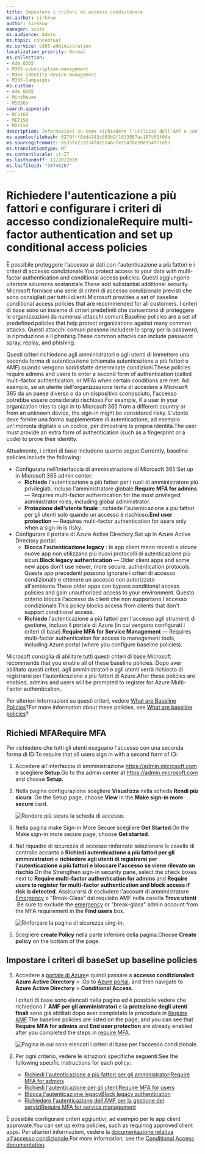 ```yaml
---
title: Impostare i criteri di accesso condizionale
ms.author: sirkkuw
author: Sirkkuw
manager: scotv
ms.audience: Admin
ms.topic: conceptual
ms.service: o365-administration
localization_priority: Normal
ms.collection:
- Adm_O365
- M365-subscription-management
- M365-identity-device-management
- M365-Campaigns
ms.custom:
- Adm_O365
- MiniMaven
- MSB365
search.appverid:
- BCS160
- MET150
- MOE150
description: Informazioni su come richiedere l'utilizzo dell'AMF e configurare i criteri di accesso condizionale per Microsoft 365 business.
ms.openlocfilehash: 0279fff8dd4143c883b2f1633907ac197c65f04a
ms.sourcegitcommit: b535fe233234fd25146cfe15478e20d954f71e03
ms.translationtype: MT
ms.contentlocale: it-IT
ms.lasthandoff: 11/20/2019
ms.locfileid: "38748287"
---
```

# <a name="require-multi-factor-authentication-and-set-up-conditional-access-policies"></a><span data-ttu-id="9cdd6-103">Richiedere l'autenticazione a più fattori e configurare i criteri di accesso condizionale</span><span class="sxs-lookup"><span data-stu-id="9cdd6-103">Require multi-factor authentication and set up conditional access policies</span></span>

<span data-ttu-id="9cdd6-104">È possibile proteggere l'accesso ai dati con l'autenticazione a più fattori e i criteri di accesso condizionale.</span><span class="sxs-lookup"><span data-stu-id="9cdd6-104">You protect access to your data with multi-factor authentication and conditional access policies.</span></span> <span data-ttu-id="9cdd6-105">Questi aggiungono ulteriore sicurezza sostanziale.</span><span class="sxs-lookup"><span data-stu-id="9cdd6-105">These add substantial additional security.</span></span> <span data-ttu-id="9cdd6-106">Microsoft fornisce una serie di criteri di accesso condizionale previsti che sono consigliati per tutti i clienti.</span><span class="sxs-lookup"><span data-stu-id="9cdd6-106">Microsoft provides a set of baseline conditional access policies that are recommended for all customers.</span></span> <span data-ttu-id="9cdd6-107">I criteri di base sono un insieme di criteri predefiniti che consentono di proteggere le organizzazioni da numerosi attacchi comuni.</span><span class="sxs-lookup"><span data-stu-id="9cdd6-107">Baseline policies are a set of predefined policies that help protect organizations against many common attacks.</span></span> <span data-ttu-id="9cdd6-108">Questi attacchi comuni possono includere lo spray per la password, la riproduzione e il phishing.</span><span class="sxs-lookup"><span data-stu-id="9cdd6-108">These common attacks can include password spray, replay, and phishing.</span></span>

<span data-ttu-id="9cdd6-109">Questi criteri richiedono agli amministratori e agli utenti di immettere una seconda forma di autenticazione (chiamata autenticazione a più fattori o AMF) quando vengono soddisfatte determinate condizioni.</span><span class="sxs-lookup"><span data-stu-id="9cdd6-109">These policies require admins and users to enter a second form of authentication (called multi-factor authentication, or MFA) when certain conditions are met.</span></span> <span data-ttu-id="9cdd6-110">Ad esempio, se un utente dell'organizzazione tenta di accedere a Microsoft 365 da un paese diverso o da un dispositivo sconosciuto, l'accesso potrebbe essere considerato rischioso.</span><span class="sxs-lookup"><span data-stu-id="9cdd6-110">For example, if a user in your organization tries to sign in to Microsoft 365 from a different country or from an unknown device, the sign-in might be considered risky.</span></span> <span data-ttu-id="9cdd6-111">L'utente deve fornire una forma supplementare di autenticazione, ad esempio un'impronta digitale o un codice, per dimostrare la propria identità.</span><span class="sxs-lookup"><span data-stu-id="9cdd6-111">The user must provide an extra form of authentication (such as a fingerprint or a code) to prove their identity.</span></span> 

<span data-ttu-id="9cdd6-112">Attualmente, i criteri di base includono quanto segue:</span><span class="sxs-lookup"><span data-stu-id="9cdd6-112">Currently, baseline policies include the following:</span></span>
- <span data-ttu-id="9cdd6-113">Configurata nell'interfaccia di amministrazione di Microsoft 365:</span><span class="sxs-lookup"><span data-stu-id="9cdd6-113">Set up in Microsoft 365 admin center:</span></span>
    - <span data-ttu-id="9cdd6-114">**Richiede** l'autenticazione a più fattori per i ruoli di amministratore più privilegiati, incluso l'amministratore globale.</span><span class="sxs-lookup"><span data-stu-id="9cdd6-114">**Require MFA for admins** — Requires multi-factor authentication for the most privileged administrator roles, including global administrator.</span></span>
    - <span data-ttu-id="9cdd6-115">**Protezione dell'utente finale** : richiede l'autenticazione a più fattori per gli utenti solo quando un accesso è rischioso.</span><span class="sxs-lookup"><span data-stu-id="9cdd6-115">**End user protection** — Requires multi-factor authentication for users only when a sign-in is risky.</span></span> 
- <span data-ttu-id="9cdd6-116">Configurare il portale di Azure Active Directory:</span><span class="sxs-lookup"><span data-stu-id="9cdd6-116">Set up in Azure Active Directory portal:</span></span>
    - <span data-ttu-id="9cdd6-117">**Blocca l'autenticazione legacy** : le app client meno recenti e alcune nuove app non utilizzano più nuovi protocolli di autenticazione più sicuri.</span><span class="sxs-lookup"><span data-stu-id="9cdd6-117">**Block legacy authentication** — Older client apps and some new apps don't use newer, more secure, authentication protocols.</span></span> <span data-ttu-id="9cdd6-118">Queste app precedenti possono ignorare i criteri di accesso condizionale e ottenere un accesso non autorizzato all'ambiente.</span><span class="sxs-lookup"><span data-stu-id="9cdd6-118">These older apps can bypass conditional access policies and gain unauthorized access to your environment.</span></span> <span data-ttu-id="9cdd6-119">Questo criterio blocca l'accesso da client che non supportano l'accesso condizionale.</span><span class="sxs-lookup"><span data-stu-id="9cdd6-119">This policy blocks access from clients that don't support conditional access.</span></span> 
    - <span data-ttu-id="9cdd6-120">**Richiede** l'autenticazione a più fattori per l'accesso agli strumenti di gestione, incluso il portale di Azure (in cui vengono configurati i criteri di base).</span><span class="sxs-lookup"><span data-stu-id="9cdd6-120">**Require MFA for Service Management** — Requires multi-factor authentication for access to management tools, including Azure portal (where you configure baseline policies).</span></span> 

<span data-ttu-id="9cdd6-121">Microsoft consiglia di abilitare tutti questi criteri di base.</span><span class="sxs-lookup"><span data-stu-id="9cdd6-121">Microsoft recommends that you enable all of these baseline policies.</span></span> <span data-ttu-id="9cdd6-122">Dopo aver abilitato questi criteri, agli amministratori e agli utenti verrà richiesto di registrarsi per l'autenticazione a più fattori di Azure.</span><span class="sxs-lookup"><span data-stu-id="9cdd6-122">After these policies are enabled, admins and users will be prompted to register for Azure Multi-Factor authentication.</span></span>

<span data-ttu-id="9cdd6-123">Per ulteriori informazioni su questi criteri, vedere [What are Baseline Policies](https://docs.microsoft.com/azure/active-directory/conditional-access/concept-baseline-protection)?</span><span class="sxs-lookup"><span data-stu-id="9cdd6-123">For more information about these policies, see [What are baseline policies](https://docs.microsoft.com/azure/active-directory/conditional-access/concept-baseline-protection)?</span></span>


## <a name="require-mfa"></a><span data-ttu-id="9cdd6-124">Richiedi MFA</span><span class="sxs-lookup"><span data-stu-id="9cdd6-124">Require MFA</span></span>

<span data-ttu-id="9cdd6-125">Per richiedere che tutti gli utenti eseguano l'accesso con una seconda forma di ID:</span><span class="sxs-lookup"><span data-stu-id="9cdd6-125">To require that all users sign in with a second form of ID:</span></span>

1. <span data-ttu-id="9cdd6-126">Accedere all'interfaccia di amministrazione <a href="https://go.microsoft.com/fwlink/p/?linkid=837890" target="_blank">https://admin.microsoft.com</a> e scegliere **Setup**.</span><span class="sxs-lookup"><span data-stu-id="9cdd6-126">Go to the admin center at <a href="https://go.microsoft.com/fwlink/p/?linkid=837890" target="_blank">https://admin.microsoft.com</a> and choose **Setup**.</span></span>

2. <span data-ttu-id="9cdd6-127">Nella pagina configurazione scegliere **Visualizza** nella scheda **Rendi più sicura** .</span><span class="sxs-lookup"><span data-stu-id="9cdd6-127">On the Setup page, choose **View** in the **Make sign-in more secure** card.</span></span>


    ![Rendere più sicura la scheda di accesso.](media/setupmfa.png)
3. <span data-ttu-id="9cdd6-129">Nella pagina make Sign-in More Secure scegliere **Get Started**.</span><span class="sxs-lookup"><span data-stu-id="9cdd6-129">On the Make sign-in more secure page, choose **Get started**.</span></span>
 
4. <span data-ttu-id="9cdd6-130">Nel riquadro di sicurezza di accesso rinforzato selezionare le caselle di controllo accanto a **Richiedi autenticazione a più fattori per gli amministratori** e **richiedere agli utenti di registrarsi per l'autenticazione a più fattori e bloccare l'accesso se viene rilevato un rischio**.</span><span class="sxs-lookup"><span data-stu-id="9cdd6-130">On the Strengthen sign-in security pane, select the check boxes next to **Require multi-factor authentication for admins** and **Require users to register for multi-factor authentication and block access if risk is detected**.</span></span>
    <span data-ttu-id="9cdd6-131">Assicurarsi di escludere l'account di amministratore [Emergency](m365-campaigns-protect-admin-accounts.md#create-an-emergency-admin-account) o "Break-Glass" dal requisito AMF nella casella **Trova utenti** .</span><span class="sxs-lookup"><span data-stu-id="9cdd6-131">Be sure to exclude the [emergency](m365-campaigns-protect-admin-accounts.md#create-an-emergency-admin-account) or "break-glass" admin account from the MFA requirement in the **Find users** box.</span></span>
    
    ![Rinforzare la pagina di sicurezza sing-in.](media/requiremfa.png)

5. <span data-ttu-id="9cdd6-133">Scegliere **create Policy** nella parte inferiore della pagina.</span><span class="sxs-lookup"><span data-stu-id="9cdd6-133">Choose **Create policy** on the bottom of the page.</span></span>

## <a name="set-up-baseline-policies"></a><span data-ttu-id="9cdd6-134">Impostare i criteri di base</span><span class="sxs-lookup"><span data-stu-id="9cdd6-134">Set up baseline policies</span></span>

1. <span data-ttu-id="9cdd6-135">Accedere a [portale di Azure](https://portal.azure.com)e quindi passare a **accesso condizionale**di **Azure Active Directory** \> .</span><span class="sxs-lookup"><span data-stu-id="9cdd6-135">Go to [Azure portal](https://portal.azure.com), and then navigate to **Azure Active Directory** \> **Conditional Access**.</span></span>
    
    <span data-ttu-id="9cdd6-136">I criteri di base sono elencati nella pagina ed è possibile vedere che richiedono l' **AMF per gli amministratori** e la **protezione degli utenti finali** sono già abilitati dopo aver completato la procedura in [Require AMF](#require-mfa).</span><span class="sxs-lookup"><span data-stu-id="9cdd6-136">The baseline policies are listed on the page, and you can see that **Require MFA for admins** and **End user protection** are already enabled after you completed the steps in [require MFA](#require-mfa).</span></span>

    ![Pagina in cui sono elencati i criteri di base per l'accesso condizionale.](media/casettings.png)
2. <span data-ttu-id="9cdd6-138">Per ogni criterio, vedere le istruzioni specifiche seguenti:</span><span class="sxs-lookup"><span data-stu-id="9cdd6-138">See the following specific instructions for each policy:</span></span>

    - [<span data-ttu-id="9cdd6-139">Richiedi l'autenticazione a più fattori per gli amministratori</span><span class="sxs-lookup"><span data-stu-id="9cdd6-139">Require MFA for admins</span></span>](https://docs.microsoft.com/azure/active-directory/conditional-access/howto-baseline-protect-administrators)
    - [<span data-ttu-id="9cdd6-140">Richiedi l'autenticazione per gli utenti</span><span class="sxs-lookup"><span data-stu-id="9cdd6-140">Require MFA for users</span></span>](https://docs.microsoft.com/azure/active-directory/conditional-access/howto-baseline-protect-end-users)  
    - [<span data-ttu-id="9cdd6-141">Blocca l'autenticazione legacy</span><span class="sxs-lookup"><span data-stu-id="9cdd6-141">Block legacy authentication</span></span>](https://docs.microsoft.com/azure/active-directory/conditional-access/howto-baseline-protect-legacy-auth)
    - [<span data-ttu-id="9cdd6-142">Richiedere l'autenticazione dell'AMF per la gestione dei servizi</span><span class="sxs-lookup"><span data-stu-id="9cdd6-142">Require MFA for service management</span></span>](https://docs.microsoft.com/azure/active-directory/conditional-access/howto-baseline-protect-azure)

<span data-ttu-id="9cdd6-143">È possibile configurare criteri aggiuntivi, ad esempio per le app client approvate.</span><span class="sxs-lookup"><span data-stu-id="9cdd6-143">You can set up extra policies, such as requiring approved client apps.</span></span> <span data-ttu-id="9cdd6-144">Per ulteriori informazioni, vedere la [documentazione relativa all'accesso condizionale](https://docs.microsoft.com/azure/active-directory/conditional-access/).</span><span class="sxs-lookup"><span data-stu-id="9cdd6-144">For more information, see the [Conditional Access documentation](https://docs.microsoft.com/azure/active-directory/conditional-access/).</span></span>
